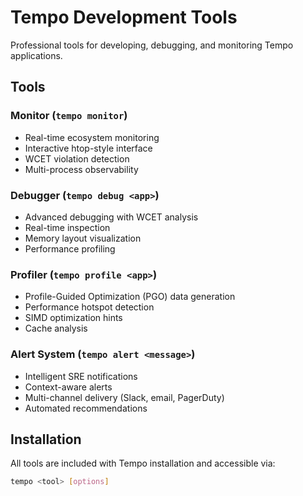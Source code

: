 # Tempo Development Tools

Professional tools for developing, debugging, and monitoring Tempo applications.

## Tools

### Monitor (`tempo monitor`)
- Real-time ecosystem monitoring
- Interactive htop-style interface
- WCET violation detection
- Multi-process observability

### Debugger (`tempo debug <app>`)
- Advanced debugging with WCET analysis
- Real-time inspection
- Memory layout visualization
- Performance profiling

### Profiler (`tempo profile <app>`)
- Profile-Guided Optimization (PGO) data generation
- Performance hotspot detection
- SIMD optimization hints
- Cache analysis

### Alert System (`tempo alert <message>`)
- Intelligent SRE notifications
- Context-aware alerts
- Multi-channel delivery (Slack, email, PagerDuty)
- Automated recommendations

## Installation

All tools are included with Tempo installation and accessible via:
```bash
tempo <tool> [options]
```
